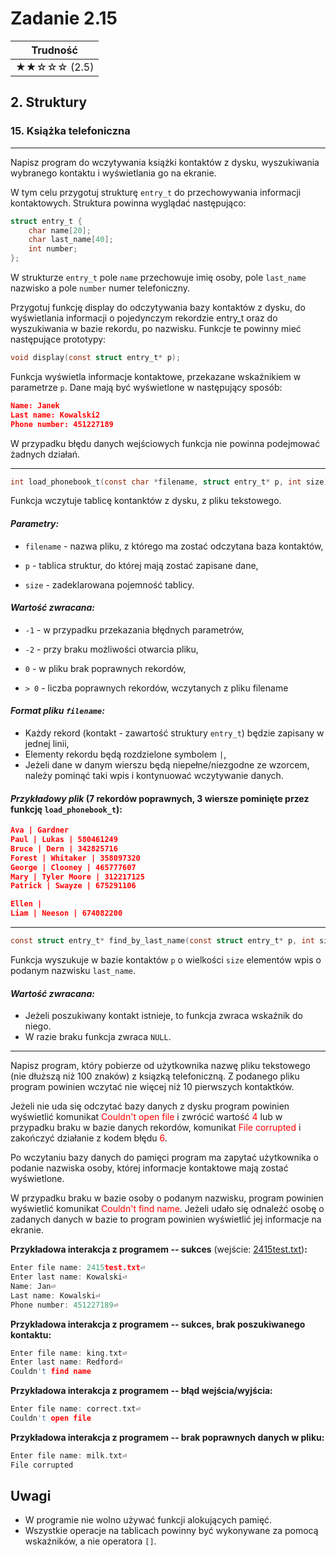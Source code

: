# Zadanie 2.15

| Trudność      |
|---------------|
| ★★☆☆☆ (2.5) |

## 2. Struktury

### 15. Książka telefoniczna

---
Napisz program do wczytywania książki kontaktów z dysku, wyszukiwania wybranego kontaktu i wyświetlania go na ekranie.

W tym celu przygotuj strukturę `entry_t` do przechowywania informacji kontaktowych. Struktura powinna wyglądać następująco:

```c
struct entry_t {
    char name[20];
    char last_name[40];
    int number;
};
```

W strukturze ```entry_t``` pole ```name``` przechowuje imię osoby, pole ```last_name``` nazwisko a pole ```number``` numer telefoniczny.

Przygotuj funkcję display do odczytywania bazy kontaktów z dysku, do wyświetlania informacji o pojedynczym rekordzie entry_t oraz do wyszukiwania w bazie rekordu, po nazwisku. Funkcje te powinny mieć następujące prototypy:

```c
void display(const struct entry_t* p);
```
Funkcja wyświetla informacje kontaktowe, przekazane wskaźnikiem w parametrze ```p```. Dane mają być wyświetlone w następujący sposób:
```json
Name: Janek
Last name: Kowalski2
Phone number: 451227189
```
W przypadku błędu danych wejściowych funkcja nie powinna podejmować żadnych działań.

---
```c
int load_phonebook_t(const char *filename, struct entry_t* p, int size);
```
Funkcja wczytuje tablicę kontanktów z dysku, z pliku tekstowego.

#### *Parametry:*

* ```filename``` - nazwa pliku, z którego ma zostać odczytana baza kontaktów,

* ```p``` - tablica struktur, do której mają zostać zapisane dane,

* ```size``` - zadeklarowana pojemność tablicy.

#### *Wartość zwracana:*

* ```-1``` - w przypadku przekazania błędnych parametrów,

* ```-2``` - przy braku możliwości otwarcia pliku,

* ```0``` - w pliku brak poprawnych rekordów,

* ```> 0``` - liczba poprawnych rekordów, wczytanych z pliku filename

#### *Format pliku ```filename```:*

* Każdy rekord (kontakt - zawartość struktury ```entry_t```) będzie zapisany w jednej linii,
* Elementy rekordu będą rozdzielone symbolem ```|```,
* Jeżeli dane w danym wierszu będą niepełne/niezgodne ze wzorcem, należy pominąć taki wpis i kontynuować wczytywanie danych.

#### *Przykładowy plik* (7 rekordów poprawnych, 3 wiersze pominięte przez funkcję ```load_phonebook_t```):

```json
Ava | Gardner
Paul | Lukas | 580461249
Bruce | Dern | 342825716
Forest | Whitaker | 358097320
George | Clooney | 465777607
Mary | Tyler Moore | 312217125
Patrick | Swayze | 675291106

Ellen | 
Liam | Neeson | 674082200
```
---

```c
const struct entry_t* find_by_last_name(const struct entry_t* p, int size, const char *last_name);
```
Funkcja wyszukuje w bazie kontaktów ```p``` o wielkości ```size``` elementów wpis o podanym nazwisku ```last_name```.

#### *Wartość zwracana:*
* Jeżeli poszukiwany kontakt istnieje, to funkcja zwraca wskaźnik do niego.
* W razie braku funkcja zwraca ```NULL```.
---

Napisz program, który pobierze od użytkownika nazwę pliku tekstowego (nie dłuższą niż 100 znaków) z ksiązką telefoniczną. Z podanego pliku program powinien wczytać nie więcej niż 10 pierwszych kontaktków.

Jeżeli nie uda się odczytać bazy danych z dysku program powinien wyświetlić komunikat <font color="red">Couldn't open file</font> i zwrócić wartość <font color="red">4</font> lub w przypadku braku w bazie danych rekordów, komunikat <font color="red">File corrupted</font> i zakończyć działanie z kodem błędu <font color="red">6</font>.

Po wczytaniu bazy danych do pamięci program ma zapytać użytkownika o podanie nazwiska osoby, której informacje kontaktowe mają zostać wyświetlone.

W przypadku braku w bazie osoby o podanym nazwisku, program powinien wyświetlić komunikat <font color="red">Couldn't find name</font>. Jeżeli udało się odnaleźć osobę o zadanych danych w bazie to program powinien wyświetlić jej informacje na ekranie.

**Przykładowa interakcja z programem -- sukces** (wejście: [2415test.txt](https://pp.iis.p.lodz.pl/lib/exe/fetch.php?media=przyklady_pp2:2415test.txt))**:**

```c
Enter file name: 2415test.txt⏎
Enter last name: Kowalski⏎
Name: Jan⏎
Last name: Kowalski⏎
Phone number: 451227189⏎
```

**Przykładowa interakcja z programem -- sukces, brak poszukiwanego kontaktu:**
```c
Enter file name: king.txt⏎
Enter last name: Redford⏎
Couldn't find name
```
**Przykładowa interakcja z programem -- błąd wejścia/wyjścia:**
```c
Enter file name: correct.txt⏎
Couldn't open file
```
**Przykładowa interakcja z programem -- brak poprawnych danych w pliku:**
```c
Enter file name: milk.txt⏎
File corrupted
```

## Uwagi
* W programie nie wolno używać funkcji alokujących pamięć.
* Wszystkie operacje na tablicach powinny być wykonywane za pomocą wskaźników, a nie operatora ```[]```.